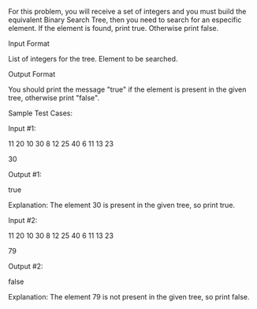 For this problem, you will receive a set of integers and you must build the equivalent Binary Search Tree, then you need to search for an especific element. If the element is found, print true. Otherwise print false.

Input Format

List of integers for the tree. Element to be searched.

Output Format

You should print the message "true" if the element is present in the given tree, otherwise print "false".


Sample Test Cases:

Input #1:

11 20 10 30 8 12 25 40 6 11 13 23

30


Output #1:

true

Explanation:
The element 30 is present in the given tree, so print true.



Input #2:

11 20 10 30 8 12 25 40 6 11 13 23

79

Output #2:

false


Explanation:
The element 79 is not present in the given tree, so print false.
